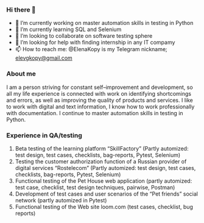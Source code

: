 ### Hi there 👋

- 🔭 I’m currently working on master automation skills in testing in Python
- 🌱 I’m currently learning SQL and Selenium
- 👯 I’m looking to collaborate on software testing sphere
- 🤔 I’m looking for help with finding internship in any IT compamy
- 📫 How to reach me: @ElenaKopy is my Telegram nickname; elevgkopy@gmail.com

### About me
I am a person striving for constant self–improvement and development, so all my life experience is connected with work on identifying shortcomings and errors, as well as improving the quality of products and services. I like to work with digital and text information, I know how to work professionally with documentation. I continue to master automation skills in testing in Python.

### Experience in QA/testing
1) Beta testing of the learning platform “SkillFactory” (Partly automized: test design, test cases, checklists, bag-reports, Pytest, Selenium)
2) Testing the customer authorization function of a Russian provider of digital services “Rostelecom” (Partly automized: test design, test cases, checklists, bag-reports, Pytest, Selenium)
3) Functional testing of the Pet House web application (partly automized: test case, checklist, test design techniques, pairwise, Postman)
4) Development of test cases and user scenarios of the “Pet friends” social network (partly automized in Pytest)
5) Functional testing of the Web site loom.com (test cases, checklist, bug reports) 
